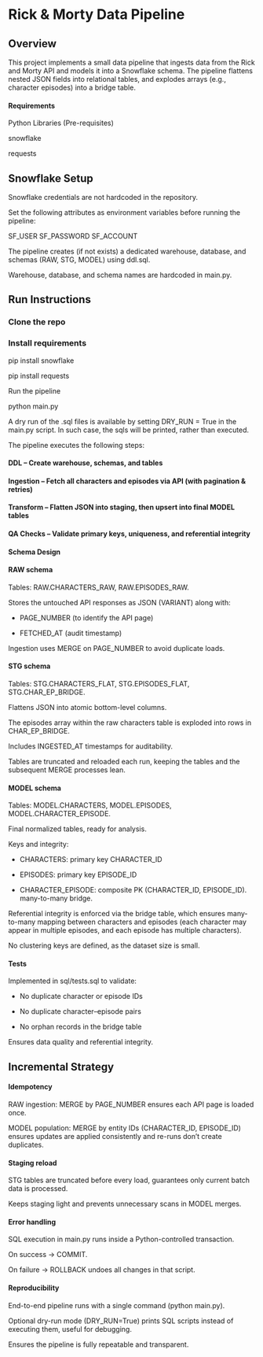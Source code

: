# Rick & Morty Data Pipeline
## **Overview**

This project implements a small data pipeline that ingests data from the Rick and Morty API and models it into a Snowflake schema.
The pipeline flattens nested JSON fields into relational tables, and explodes arrays (e.g., character episodes) into a bridge table.

#### Requirements
Python Libraries (Pre-requisites)

snowflake

requests


## Snowflake Setup

Snowflake credentials are not hardcoded in the repository.

Set the following attributes as environment variables before running the pipeline:

SF_USER
SF_PASSWORD
SF_ACCOUNT

The pipeline creates (if not exists) a dedicated warehouse, database, and schemas (RAW, STG, MODEL) using ddl.sql. 

Warehouse, database, and schema names are hardcoded in main.py.

## Run Instructions

### Clone the repo



### Install requirements

pip install snowflake

pip install requests


Run the pipeline

python main.py

A dry run of the .sql files is available by setting DRY_RUN = True in the main.py script.
In such case, the sqls will be printed, rather than executed.

The pipeline executes the following steps:

#### DDL – Create warehouse, schemas, and tables

#### Ingestion – Fetch all characters and episodes via API (with pagination & retries)

#### Transform – Flatten JSON into staging, then upsert into final MODEL tables

#### QA Checks – Validate primary keys, uniqueness, and referential integrity

#### Schema Design

#### RAW schema

Tables: RAW.CHARACTERS_RAW, RAW.EPISODES_RAW.

Stores the untouched API responses as JSON (VARIANT) along with:

* PAGE_NUMBER (to identify the API page)

* FETCHED_AT (audit timestamp)

Ingestion uses MERGE on PAGE_NUMBER to avoid duplicate loads.

#### STG schema

Tables: STG.CHARACTERS_FLAT, STG.EPISODES_FLAT, STG.CHAR_EP_BRIDGE.

Flattens JSON into atomic bottom-level columns.

The episodes array within the raw characters table is exploded into rows in CHAR_EP_BRIDGE.

Includes INGESTED_AT timestamps for auditability.

Tables are truncated and reloaded each run, keeping the tables and the subsequent MERGE processes lean. 

#### MODEL schema

Tables: MODEL.CHARACTERS, MODEL.EPISODES, MODEL.CHARACTER_EPISODE.

Final normalized tables, ready for analysis.

Keys and integrity:

* CHARACTERS: primary key CHARACTER_ID

* EPISODES: primary key EPISODE_ID

* CHARACTER_EPISODE: composite PK (CHARACTER_ID, EPISODE_ID). many-to-many bridge.

Referential integrity is enforced via the bridge table, which ensures many-to-many mapping between characters and episodes (each character may appear in multiple episodes, and each episode has multiple characters).

No clustering keys are defined, as the dataset size is small.


#### Tests
Implemented in sql/tests.sql to validate:

* No duplicate character or episode IDs

* No duplicate character–episode pairs

* No orphan records in the bridge table

Ensures data quality and referential integrity.

## Incremental Strategy

#### Idempotency

RAW ingestion: MERGE by PAGE_NUMBER ensures each API page is loaded once.

MODEL population: MERGE by entity IDs (CHARACTER_ID, EPISODE_ID) ensures updates are applied consistently and re-runs don’t create duplicates.

#### Staging reload

STG tables are truncated before every load, guarantees only current batch data is processed.

Keeps staging light and prevents unnecessary scans in MODEL merges.

#### Error handling

SQL execution in main.py runs inside a Python-controlled transaction.

On success → COMMIT.

On failure → ROLLBACK undoes all changes in that script.

#### Reproducibility

End-to-end pipeline runs with a single command (python main.py).

Optional dry-run mode (DRY_RUN=True) prints SQL scripts instead of executing them, useful for debugging.

Ensures the pipeline is fully repeatable and transparent.